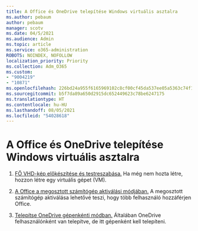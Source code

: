 ```yaml
---
title: A Office és OneDrive telepítése Windows virtuális asztalra
ms.author: pebaum
author: pebaum
manager: scotv
ms.date: 04/5/2021
ms.audience: Admin
ms.topic: article
ms.service: o365-administration
ROBOTS: NOINDEX, NOFOLLOW
localization_priority: Priority
ms.collection: Adm_O365
ms.custom:
- "9004219"
- "10871"
ms.openlocfilehash: 226bd24a955f6165969102c8cf00cf45da537ee05a5363c74f1dfd055d922e1d
ms.sourcegitcommit: b5f7da89a650d2915dc652449623c78be6247175
ms.translationtype: HT
ms.contentlocale: hu-HU
ms.lasthandoff: 08/05/2021
ms.locfileid: "54028618"
---
```

# <a name="install-office-and-onedrive-on-windows-virtual-desktop"></a>A Office és OneDrive telepítése Windows virtuális asztalra

1. [FŐ VHD-kép előkészítése és testreszabása.](https://docs.microsoft.com/azure/virtual-desktop/set-up-customize-master-image) Ha még nem hozta létre, hozzon létre egy virtuális gépet (VM).

1. [A Office a megosztott számítógép aktiválási módjában.](https://docs.microsoft.com/azure/virtual-desktop/install-office-on-wvd-master-image#install-office-in-shared-computer-activation-mode) A megosztott számítógép aktiválása lehetővé teszi, hogy több felhasználó hozzáférjen Office.

1. [Telepítse OneDrive gépenkénti módban.](https://docs.microsoft.com/azure/virtual-desktop/install-office-on-wvd-master-image#install-onedrive-in-per-machine-mode) Általában OneDrive felhasználónként van telepítve, de itt gépenként kell telepíteni.